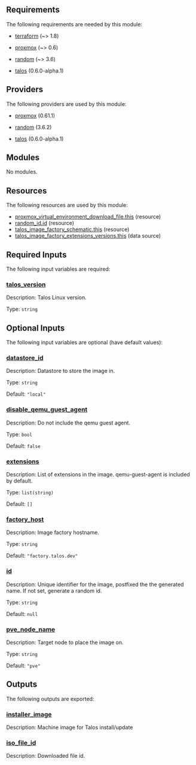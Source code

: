<!-- BEGIN_TF_DOCS -->
## Requirements

The following requirements are needed by this module:

- <a name="requirement_terraform"></a> [terraform](#requirement\_terraform) (~> 1.8)

- <a name="requirement_proxmox"></a> [proxmox](#requirement\_proxmox) (~> 0.6)

- <a name="requirement_random"></a> [random](#requirement\_random) (~> 3.6)

- <a name="requirement_talos"></a> [talos](#requirement\_talos) (0.6.0-alpha.1)

## Providers

The following providers are used by this module:

- <a name="provider_proxmox"></a> [proxmox](#provider\_proxmox) (0.61.1)

- <a name="provider_random"></a> [random](#provider\_random) (3.6.2)

- <a name="provider_talos"></a> [talos](#provider\_talos) (0.6.0-alpha.1)

## Modules

No modules.

## Resources

The following resources are used by this module:

- [proxmox_virtual_environment_download_file.this](https://registry.terraform.io/providers/bpg/proxmox/latest/docs/resources/virtual_environment_download_file) (resource)
- [random_id.id](https://registry.terraform.io/providers/hashicorp/random/latest/docs/resources/id) (resource)
- [talos_image_factory_schematic.this](https://registry.terraform.io/providers/siderolabs/talos/0.6.0-alpha.1/docs/resources/image_factory_schematic) (resource)
- [talos_image_factory_extensions_versions.this](https://registry.terraform.io/providers/siderolabs/talos/0.6.0-alpha.1/docs/data-sources/image_factory_extensions_versions) (data source)

## Required Inputs

The following input variables are required:

### <a name="input_talos_version"></a> [talos\_version](#input\_talos\_version)

Description: Talos Linux version.

Type: `string`

## Optional Inputs

The following input variables are optional (have default values):

### <a name="input_datastore_id"></a> [datastore\_id](#input\_datastore\_id)

Description: Datastore to store the image in.

Type: `string`

Default: `"local"`

### <a name="input_disable_qemu_guest_agent"></a> [disable\_qemu\_guest\_agent](#input\_disable\_qemu\_guest\_agent)

Description: Do not include the qemu guest agent.

Type: `bool`

Default: `false`

### <a name="input_extensions"></a> [extensions](#input\_extensions)

Description: List of extensions in the image. qemu-guest-agent is included by default.

Type: `list(string)`

Default: `[]`

### <a name="input_factory_host"></a> [factory\_host](#input\_factory\_host)

Description: Image factory hostname.

Type: `string`

Default: `"factory.talos.dev"`

### <a name="input_id"></a> [id](#input\_id)

Description: Unique identifier for the image, postfixed the the generated name. If not set, generate a random id.

Type: `string`

Default: `null`

### <a name="input_pve_node_name"></a> [pve\_node\_name](#input\_pve\_node\_name)

Description: Target node to place the image on.

Type: `string`

Default: `"pve"`

## Outputs

The following outputs are exported:

### <a name="output_installer_image"></a> [installer\_image](#output\_installer\_image)

Description: Machine image for Talos install/update

### <a name="output_iso_file_id"></a> [iso\_file\_id](#output\_iso\_file\_id)

Description: Downloaded file id.
<!-- END_TF_DOCS -->